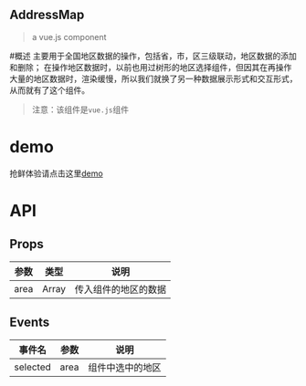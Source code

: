 ## AddressMap

> a vue.js component

#概述
主要用于全国地区数据的操作，包括省，市，区三级联动，地区数据的添加和删除；
在操作地区数据时，以前也用过树形的地区选择组件，但因其在再操作大量的地区数据时，渲染缓慢，所以我们就换了另一种数据展示形式和交互形式，从而就有了这个组件。
>注意：该组件是<code>vue.js</code>组件


# demo
抢鲜体验请点击这里[demo](www.baidu.com)

# API
## Props
| 参数 | 类型 | 说明 |
| ------- | ---------- | ---------- |
| area  | Array    | 传入组件的地区的数据 |

## Events
| 事件名 | 参数 | 说明 |
| ------- | -------- | -------- |
| selected | area | 组件中选中的地区 |